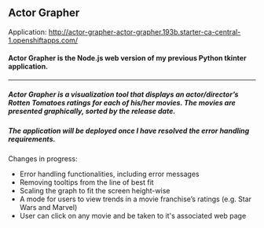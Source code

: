 ## Actor Grapher
Application: http://actor-grapher-actor-grapher.193b.starter-ca-central-1.openshiftapps.com/

#### Actor Grapher is the Node.js web version of my previous Python tkinter application.

---

##### Actor Grapher is a visualization tool that displays an actor/director’s Rotten Tomatoes ratings for each of his/her movies. The movies are presented graphically, sorted by the release date.  
##### The application will be deployed once I have resolved the error handling requirements. 

Changes in progress:
* Error handling functionalities, including error messages
* Removing tooltips from the line of best fit
* Scaling the graph to fit the screen height-wise
* A mode for users to view trends in a movie franchise’s ratings (e.g. Star Wars and Marvel)
* User can click on any movie and be taken to it's associated web page
